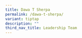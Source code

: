 ```yaml
---
title: Dawa T Sherpa
permalink: /dawa-t-sherpa/
variant: tiptap
description: ""
third_nav_title: Leadership Team
---
```

